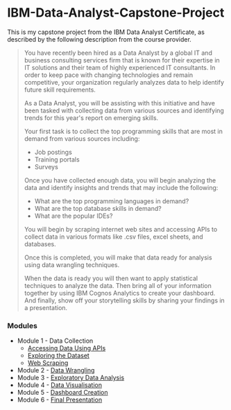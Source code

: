 # IBM-Data-Analyst-Capstone-Project

This is my capstone project from the IBM Data Analyst Certificate, as described by the following description from the course provider.

> You have recently been hired as a Data Analyst by a global IT and business consulting services firm that is known for their expertise in IT solutions and their team of highly experienced IT consultants.  In order to keep pace with changing technologies and remain competitive, your organization regularly analyzes data to help identify future skill requirements. 
>
> As a Data Analyst, you will be assisting with this initiative and have been tasked with collecting data from various sources and identifying trends for this year's report on emerging skills. 
>
> Your first task is to collect the top programming skills that are most in demand from various sources including:
> 
> - Job postings
> - Training portals
> - Surveys
> 
>Once you have collected enough data, you will begin analyzing the data and identify insights and trends that may include the following:
> 
> - What are the top programming languages in demand?
> - What are the top database skills in demand?
> - What are the popular IDEs?
>
> You will begin by scraping internet web sites and accessing APIs to collect data in various formats like .csv files, excel sheets, and databases.   
>
> Once this is completed, you will make that data ready for analysis using data wrangling techniques. 
> 
> When the data is ready you will then want to apply statistical techniques to analyze the data.  Then bring all of your information together by using  IBM Cognos Analytics to create your dashboard. And finally, show off your storytelling skills by sharing your findings in a presentation.

### Modules
- Module 1 - Data Collection
  - [Accessing Data Using APIs](<module 1/Accessing Data Using APIs/Collecting_Jobs_data_Using_API-Questions.ipynb>)
  - [Exploring the Dataset](<module 1/Exploring the dataset/M1ExploreDataSet-lab.ipynb>)
  - [Web Scraping](<module 1/Web Scraping/Web-Scraping-Lab.ipynb>)
- Module 2 - [Data Wrangling](<module 2/M2DataWrangling-lab.ipynb>)
- Module 3 - [Exploratory Data Analysis](<module 3/M3ExploratoryDataAnalysis-lab.ipynb>)
- Module 4 - [Data Visualisation](<module 4/M4DataVisualization-lab.ipynb>)
- Module 5 - [Dashboard Creation](<module 5/Cognos Analytics Visualisations.pdf>)
- Module 6 - [Final Presentation](<module 6/Final-capstone-stackoverflow-survey.pdf>)
